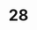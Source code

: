 ---
title: "28"
imageurl: "../src/content/assets/28.webp"
dwnurl: "https://imgs1.thamizhnation.org/28.jpg"
tags: ['thalaivar']
---